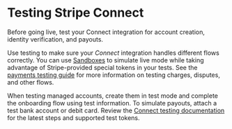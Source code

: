 # Testing Stripe Connect

Before going live, test your Connect integration for account creation, identity verification, and payouts.

Use testing to make sure your *Connect* integration handles different flows correctly. You can use [Sandboxes](https://docs.stripe.com/sandboxes.md) to simulate live mode while taking advantage of Stripe-provided special tokens in your tests. See the [payments testing guide](https://docs.stripe.com/testing.md) for more information on testing charges, disputes, and other flows.

When testing managed accounts, create them in test mode and complete the onboarding flow using test information. To simulate payouts, attach a test bank account or debit card. Review the [Connect testing documentation](https://stripe.com/docs/connect/testing) for the latest steps and supported test tokens.
